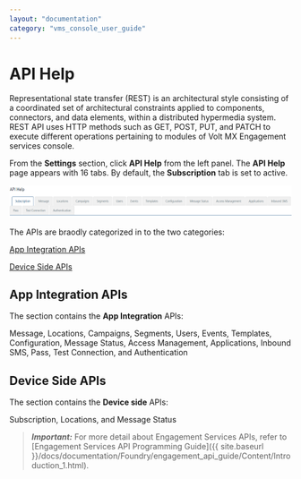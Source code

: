 ```yaml
---
layout: "documentation"
category: "vms_console_user_guide"
---
```

                           


API Help
========

Representational state transfer (REST) is an architectural style consisting of a coordinated set of architectural constraints applied to components, connectors, and data elements, within a distributed hypermedia system. REST API uses HTTP methods such as GET, POST, PUT, and PATCH to execute different operations pertaining to modules of Volt MX Engagement services console.

From the **Settings** section, click **API Help** from the left panel. The **API Help** page appears with 16 tabs. By default, the **Subscription** tab is set to active.

![](../Resources/Images/Settings/API_Help/api_help_screen_617x70.png)

The APIs are braodly categorized in to the two categories:

[App Integration APIs](#app-integration-apis)

[Device Side APIs](#device-side-apis)

App Integration APIs
--------------------

The section contains the **App Integration** APIs:

Message, Locations, Campaigns, Segments, Users, Events, Templates, Configuration, Message Status, Access Management, Applications, Inbound SMS, Pass, Test Connection, and Authentication

Device Side APIs
----------------

The section contains the **Device side** APIs:

Subscription, Locations, and Message Status

> **_Important:_** For more detail about Engagement Services APIs, refer to [Engagement Services API Programming Guide]({{ site.baseurl }}/docs/documentation/Foundry/engagement_api_guide/Content/Introduction_1.html).
